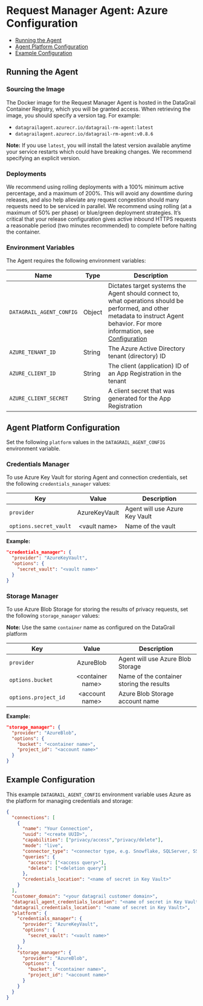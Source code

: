 # Request Manager Agent: Azure Configuration

- [Running the Agent](#running-the-agent)
- [Agent Platform Configuration](#agent-platform-configuration)
- [Example Configuration](#example-configuration)

## Running the Agent

### Sourcing the Image

The Docker image for the Request Manager Agent is hosted in the DataGrail Container Registry, which you will be granted access. When retrieving the image, you should specify a version tag. For example:

- `datagrailagent.azurecr.io/datagrail-rm-agent:latest`
- `datagrailagent.azurecr.io/datagrail-rm-agent:v0.8.6`

**Note:** If you use `latest`, you will install the latest version available anytime your service restarts which could have breaking changes. We recommend specifying an explicit version.

### Deployments

We recommend using rolling deployments with a 100% minimum active percentage, and a maximum of 200%. This will avoid any downtime during releases, and also help alleviate any request congestion should many requests need to be serviced in parallel. We recommend using rolling (at a maximum of 50% per phase) or blue/green deployment strategies. It’s critical that your release configuration gives active inbound HTTPS requests a reasonable period (two minutes recommended) to complete before halting the container.

### Environment Variables

The Agent requires the following environment variables:

| Name                     | Type   | Description |
|--------------------------|--------|-------------|
| `DATAGRAIL_AGENT_CONFIG` | Object | Dictates target systems the Agent should connect to, what operations should be performed, and other metadata to instruct Agent behavior. For more information, see [Configuration](../CONFIGURATION.md) |
| `AZURE_TENANT_ID`        | String | The Azure Active Directory tenant (directory) ID |
| `AZURE_CLIENT_ID`        | String | The client (application) ID of an App Registration in the tenant |
| `AZURE_CLIENT_SECRET`    | String | A client secret that was generated for the App Registration |

## Agent Platform Configuration

Set the following `platform` values in the `DATAGRAIL_AGENT_CONFIG` environment variable.

### Credentials Manager

To use Azure Key Vault for storing Agent and connection credentials, set the following `credentials_manager` values:

| Key                    | Value          | Description |
|------------------------|:--------------:|-------------|
| `provider`             | AzureKeyVault  | Agent will use Azure Key Vault |
| `options.secret_vault` | \<vault name\> | Name of the vault |

**Example:**

```json
"credentials_manager": {
  "provider": "AzureKeyVault",
  "options": {
    "secret_vault": "<vault name>"
  }
}
```

### Storage Manager

To use Azure Blob Storage for storing the results of privacy requests, set the following `storage_manager` values:

**Note:** Use the same `container` name as configured on the DataGrail platform

| Key                  | Value            | Description |
|----------------------|:----------------:|-------------|
| `provider`           | AzureBlob        | Agent will use Azure Blob Storage |
| `options.bucket`     | \<container name\>  | Name of the container storing the results |
| `options.project_id` | \<account name\> | Azure Blob Storage account name |

**Example:**

```json
"storage_manager": {
  "provider": "AzureBlob",
  "options": {
    "bucket": "<container name>",
    "project_id": "<account name>"
  }
}
```

## Example Configuration

This example `DATAGRAIL_AGENT_CONFIG` environment variable uses Azure as the platform for managing credentials and storage:

```json
{
  "connections": [
    {
      "name": "Your Connection",
      "uuid": "<create UUID>",
      "capabilities": ["privacy/access","privacy/delete"],
      "mode": "live",
      "connector_type": "<connector type, e.g. Snowflake, SQLServer, SSH>",
      "queries": {
        "access": ["<access query>"],
        "delete": ["<deletion query"]
      },
      "credentials_location": "<name of secret in Key Vault>"
    }
  ],
  "customer_domain": "<your datagrail customer domain>",
  "datagrail_agent_credentials_location": "<name of secret in Key Vault>",
  "datagrail_credentials_location": "<name of secret in Key Vault>",
  "platform": {
    "credentials_manager": {
      "provider": "AzureKeyVault",
      "options": {
        "secret_vault": "<vault name>"
      }
    },
    "storage_manager": {
      "provider": "AzureBlob",
      "options": {
        "bucket": "<container name>",
        "project_id": "<account name>"
      }
    }
  }
}
```
